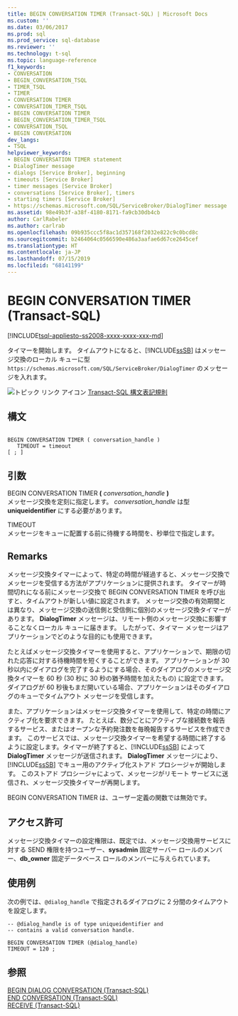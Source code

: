 ```yaml
---
title: BEGIN CONVERSATION TIMER (Transact-SQL) | Microsoft Docs
ms.custom: ''
ms.date: 03/06/2017
ms.prod: sql
ms.prod_service: sql-database
ms.reviewer: ''
ms.technology: t-sql
ms.topic: language-reference
f1_keywords:
- CONVERSATION
- BEGIN_CONVERSATION_TSQL
- TIMER_TSQL
- TIMER
- CONVERSATION TIMER
- CONVERSATION_TIMER_TSQL
- BEGIN CONVERSATION TIMER
- BEGIN_CONVERSATION_TIMER_TSQL
- CONVERSATION_TSQL
- BEGIN CONVERSATION
dev_langs:
- TSQL
helpviewer_keywords:
- BEGIN CONVERSATION TIMER statement
- DialogTimer message
- dialogs [Service Broker], beginning
- timeouts [Service Broker]
- timer messages [Service Broker]
- conversations [Service Broker], timers
- starting timers [Service Broker]
- https://schemas.microsoft.com/SQL/ServiceBroker/DialogTimer message
ms.assetid: 98e49b3f-a38f-4180-8171-fa9cb30db4cb
author: CarlRabeler
ms.author: carlrab
ms.openlocfilehash: 09b935ccc5f8ac1d357168f2032e822c9c0bcd8c
ms.sourcegitcommit: b2464064c0566590e486a3aafae6d67ce2645cef
ms.translationtype: HT
ms.contentlocale: ja-JP
ms.lasthandoff: 07/15/2019
ms.locfileid: "68141199"
---
```

# <a name="begin-conversation-timer-transact-sql"></a>BEGIN CONVERSATION TIMER (Transact-SQL)
[!INCLUDE[tsql-appliesto-ss2008-xxxx-xxxx-xxx-md](../../includes/tsql-appliesto-ss2008-xxxx-xxxx-xxx-md.md)]

  タイマーを開始します。 タイムアウトになると、[!INCLUDE[ssSB](../../includes/sssb-md.md)] はメッセージ交換のローカル キューに型 `https://schemas.microsoft.com/SQL/ServiceBroker/DialogTimer` のメッセージを入れます。  
  
 ![トピック リンク アイコン](../../database-engine/configure-windows/media/topic-link.gif "トピック リンク アイコン") [Transact-SQL 構文表記規則](../../t-sql/language-elements/transact-sql-syntax-conventions-transact-sql.md)  
  
## <a name="syntax"></a>構文  
  
```  
  
BEGIN CONVERSATION TIMER ( conversation_handle )  
   TIMEOUT = timeout   
[ ; ]  
```  
  
## <a name="arguments"></a>引数  
 BEGIN CONVERSATION TIMER **(** _conversation\_handle_ **)**  
 メッセージ交換を定刻に指定します。 *conversation_handle* は型 **uniqueidentifier** にする必要があります。  
  
 TIMEOUT  
 メッセージをキューに配置する前に待機する時間を、秒単位で指定します。  
  
## <a name="remarks"></a>Remarks  
 メッセージ交換タイマーによって、特定の時間が経過すると、メッセージ交換でメッセージを受信する方法がアプリケーションに提供されます。 タイマーが時間切れになる前にメッセージ交換で BEGIN CONVERSATION TIMER を呼び出すと、タイムアウトが新しい値に設定されます。 メッセージ交換の有効期間とは異なり、メッセージ交換の送信側と受信側に個別のメッセージ交換タイマーがあります。 **DialogTimer** メッセージは、リモート側のメッセージ交換に影響することなくローカル キューに届きます。 したがって、タイマー メッセージはアプリケーションでどのような目的にも使用できます。  
  
 たとえばメッセージ交換タイマーを使用すると、アプリケーションで、期限の切れた応答に対する待機時間を短くすることができます。 アプリケーションが 30 秒以内にダイアログを完了するようにする場合、そのダイアログのメッセージ交換タイマーを 60 秒 (30 秒に 30 秒の猶予時間を加えたもの) に設定できます。 ダイアログが 60 秒後もまだ開いている場合、アプリケーションはそのダイアログのキューでタイムアウト メッセージを受信します。  
  
 また、アプリケーションはメッセージ交換タイマーを使用して、特定の時間にアクティブ化を要求できます。 たとえば、数分ごとにアクティブな接続数を報告するサービス、またはオープンな予約発注数を毎晩報告するサービスを作成できます。 このサービスでは、メッセージ交換タイマーを希望する時間に終了するように設定します。タイマーが終了すると、[!INCLUDE[ssSB](../../includes/sssb-md.md)] によって **DialogTimer** メッセージが送信されます。 **DialogTimer** メッセージにより、[!INCLUDE[ssSB](../../includes/sssb-md.md)] でキュー用のアクティブ化ストアド プロシージャが開始します。 このストアド プロシージャによって、メッセージがリモート サービスに送信され、メッセージ交換タイマーが再開します。  
  
 BEGIN CONVERSATION TIMER は、ユーザー定義の関数では無効です。  
  
## <a name="permissions"></a>アクセス許可  
 メッセージ交換タイマーの設定権限は、既定では、メッセージ交換用サービスに対する SEND 権限を持つユーザー、**sysadmin** 固定サーバー ロールのメンバー、**db_owner** 固定データベース ロールのメンバーに与えられています。  
  
## <a name="examples"></a>使用例  
 次の例では、`@dialog_handle` で指定されるダイアログに 2 分間のタイムアウトを設定します。  
  
```  
-- @dialog_handle is of type uniqueidentifier and  
-- contains a valid conversation handle.  
  
BEGIN CONVERSATION TIMER (@dialog_handle)  
TIMEOUT = 120 ;  
```  
  
## <a name="see-also"></a>参照  
 [BEGIN DIALOG CONVERSATION &#40;Transact-SQL&#41;](../../t-sql/statements/begin-dialog-conversation-transact-sql.md)   
 [END CONVERSATION &#40;Transact-SQL&#41;](../../t-sql/statements/end-conversation-transact-sql.md)   
 [RECEIVE &#40;Transact-SQL&#41;](../../t-sql/statements/receive-transact-sql.md)  
  
  

